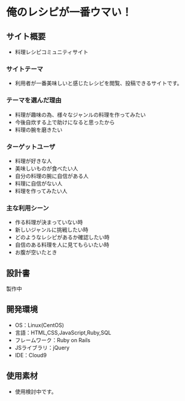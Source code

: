 # 俺のレシピが一番ウマい！

## サイト概要
- 料理レシピコミュニティサイト
### サイトテーマ
- 利用者が一番美味しいと感じたレシピを閲覧、投稿できるサイトです。

### テーマを選んだ理由
- 料理が趣味の為、様々なジャンルの料理を作ってみたい
- 今後自炊する上で助けになると思ったから
- 料理の腕を磨きたい

### ターゲットユーザ
- 料理が好きな人
- 美味しいものが食べたい人
- 自分の料理の腕に自信がある人
- 料理に自信がない人
- 料理を作ってみたい人

### 主な利用シーン
- 作る料理が決まっていない時
- 新しいジャンルに挑戦したい時
- どのようなレシピがあるか確認したい時
- 自信のある料理を人に見てもらいたい時
- お腹が空いたとき

## 設計書
製作中

## 開発環境
- OS：Linux(CentOS)
- 言語：HTML,CSS,JavaScript,Ruby,SQL
- フレームワーク：Ruby on Rails
- JSライブラリ：jQuery
- IDE：Cloud9

## 使用素材
- 使用検討中です。
